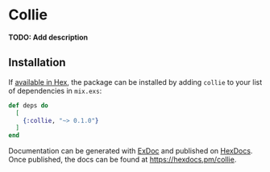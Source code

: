 # Collie

**TODO: Add description**

## Installation

If [available in Hex](https://hex.pm/docs/publish), the package can be installed
by adding `collie` to your list of dependencies in `mix.exs`:

```elixir
def deps do
  [
    {:collie, "~> 0.1.0"}
  ]
end
```

Documentation can be generated with [ExDoc](https://github.com/elixir-lang/ex_doc)
and published on [HexDocs](https://hexdocs.pm). Once published, the docs can
be found at <https://hexdocs.pm/collie>.

